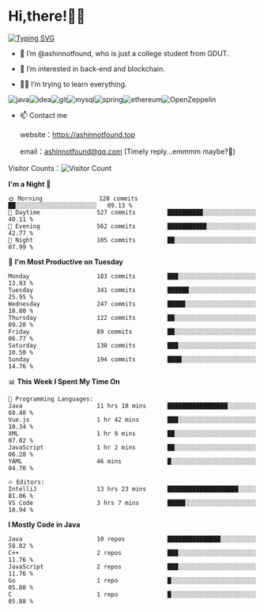 # Hi,there!👨‍🔧
[![Typing SVG](https://readme-typing-svg.herokuapp.com?font=Fira+Code&pause=1000&width=435&lines=Welcome%2C+this+is+ashinnotfound%F0%9F%98%81+)](https://git.io/typing-svg)

- 👋 I’m @ashinnotfound, who is just a college student from GDUT.

- 👀 I’m interested in back-end and blockchain.

- 👨‍🔧 I’m trying to learn everything.

![java](https://img.shields.io/badge/Java-ED8B00?style=for-the-badge&logo=openjdk&logoColor=white)![idea](https://img.shields.io/badge/IntelliJ_IDEA-000000.svg?style=for-the-badge&logo=intellij-idea&logoColor=white
)![git](https://img.shields.io/badge/GIT-E44C30?style=for-the-badge&logo=git&logoColor=white
)![mysql](https://img.shields.io/badge/MySQL-005C84?style=for-the-badge&logo=mysql&logoColor=white)![spring](https://img.shields.io/badge/Spring-6DB33F?style=for-the-badge&logo=spring&logoColor=white)![ethereum](https://img.shields.io/badge/Ethereum-3C3C3D?style=for-the-badge&logo=Ethereum&logoColor=white)![OpenZeppelin](https://img.shields.io/badge/OpenZeppelin-4E5EE4?logo=openzeppelin&logoColor=fff&style=for-the-badge)


- 📫 Contact me
    
    website：https://ashinnotfound.top
    
    email：ashinnotfound@qq.com (Timely reply...emmmm maybe?🤪)

​Visitor Counts：![Visitor Count](https://profile-counter.glitch.me/ashinnotfound/count.svg)

<!--START_SECTION:waka-->
**I'm a Night 🦉** 

```text
🌞 Morning                120 commits         ██░░░░░░░░░░░░░░░░░░░░░░░   09.13 % 
🌆 Daytime                527 commits         ██████████░░░░░░░░░░░░░░░   40.11 % 
🌃 Evening                562 commits         ███████████░░░░░░░░░░░░░░   42.77 % 
🌙 Night                  105 commits         ██░░░░░░░░░░░░░░░░░░░░░░░   07.99 % 
```
📅 **I'm Most Productive on Tuesday** 

```text
Monday                   183 commits         ███░░░░░░░░░░░░░░░░░░░░░░   13.93 % 
Tuesday                  341 commits         ██████░░░░░░░░░░░░░░░░░░░   25.95 % 
Wednesday                247 commits         █████░░░░░░░░░░░░░░░░░░░░   18.80 % 
Thursday                 122 commits         ██░░░░░░░░░░░░░░░░░░░░░░░   09.28 % 
Friday                   89 commits          ██░░░░░░░░░░░░░░░░░░░░░░░   06.77 % 
Saturday                 138 commits         ███░░░░░░░░░░░░░░░░░░░░░░   10.50 % 
Sunday                   194 commits         ████░░░░░░░░░░░░░░░░░░░░░   14.76 % 
```


📊 **This Week I Spent My Time On** 

```text
💬 Programming Languages: 
Java                     11 hrs 18 mins      █████████████████░░░░░░░░   68.48 % 
Vue.js                   1 hr 42 mins        ███░░░░░░░░░░░░░░░░░░░░░░   10.34 % 
XML                      1 hr 9 mins         ██░░░░░░░░░░░░░░░░░░░░░░░   07.02 % 
JavaScript               1 hr 2 mins         ██░░░░░░░░░░░░░░░░░░░░░░░   06.28 % 
YAML                     46 mins             █░░░░░░░░░░░░░░░░░░░░░░░░   04.70 % 

🔥 Editors: 
IntelliJ                 13 hrs 23 mins      ████████████████████░░░░░   81.06 % 
VS Code                  3 hrs 7 mins        █████░░░░░░░░░░░░░░░░░░░░   18.94 % 
```

**I Mostly Code in Java** 

```text
Java                     10 repos            ███████████████░░░░░░░░░░   58.82 % 
C++                      2 repos             ███░░░░░░░░░░░░░░░░░░░░░░   11.76 % 
JavaScript               2 repos             ███░░░░░░░░░░░░░░░░░░░░░░   11.76 % 
Go                       1 repo              █░░░░░░░░░░░░░░░░░░░░░░░░   05.88 % 
C                        1 repo              █░░░░░░░░░░░░░░░░░░░░░░░░   05.88 % 
```




<!--END_SECTION:waka-->
